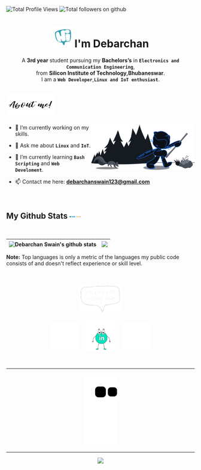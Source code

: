 <!--![Website](https://komarev.com/ghpvc/?username=djswain09&label=Profile%20views&color=0e75b6&style=flat)-->
<!--![Website](https://img.shields.io/github/followers/djswain09?style=social)-->

<p align="left">
<img src="https://komarev.com/ghpvc/?username=djswain9&label=Profile%20views&color=0e75b6&style=flat" alt="Total Profile Views" />
<img src="https://img.shields.io/github/followers/djswain9?style=social" alt="Total followers on github" />
</p> 





<h1 align="center"><img src="https://github.com/djswain9/djswain9/blob/main/gif/hi.webp" 
         alt="Hi"
         height="55"
         width="60" />I'm Debarchan
</h1>

<p align="center">A <strong>3rd year</strong> student pursuing my <strong>Bachelors’s</strong> in <code><strong>Electronics and Communication Engineering</strong></code>,<br>from <strong>Silicon Institute of Technology,Bhubaneswar</strong>.<br>I am a <code><strong>Web Developer</strong></code>,<code><strong>Linux and IoT enthusiast</strong></code>.
</p>





<h2> <img src="https://github.com/djswain9/djswain9/blob/main/gif/aboutMe.webp" height="60" width="130" alt="About Me"/> </h2>

<img width="55%" align="right" alt="Github" src="https://github.com/djswain9/djswain9/blob/main/images/inbox-zero-dark.svg" />


- 🔭 I’m currently working on my skills.

- 💬 Ask me about <code><strong>Linux</code></strong> and <code><strong>IoT</strong></code>.

- 🌱 I’m currently learning <code><strong>Bash Scripting</strong></code> and <code><strong>Web Develoment</strong></code>.

- 📫 Contact me here: **debarchanswain123@gmail.com**

<br>




<h2>My Github Stats <img src="https://github.com/djswain9/djswain9/blob/main/gif/stats.webp" height="25" width="30" /></h2>
<br>
  
| <img align="center" src="https://github-readme-stats-pat-3.vercel.app/api?username=djswain9&show_icons=true&include_all_commits=true&theme=tokyonight&hide_border=true" alt="Debarchan Swain's github stats" /> | <img align="center" src="https://github-readme-stats-pat-3.vercel.app/api/top-langs/?username=djswain9&layout=defult&theme=tokyonight&hide_border=true" /> |
| ------------- | ------------- |

**Note:** Top languages is only a metric of the languages my public code consists of and doesn't reflect experience or skill level.
<br><br><br>


<p align="center"><img src="https://github.com/djswain9/djswain9/blob/main/gif/followme.webp" width="120px" height="80px"/></p>
<p align="center">
<a href="https://twitter.com/DebarchanSwain9" target="_blank"><img align="center" src="https://github.com/djswain9/djswain9/blob/main/gif/twitter.webp" alt="DebarchanSwain9"  width="15%" /></a> &nbsp;&nbsp;&nbsp;
<a href="https://www.linkedin.com/in/debarchan-swain-0511a2191/" target="_blank"><img align="center" src="https://github.com/djswain9/djswain9/blob/main/gif/linkedin.webp" alt="Debarchan Swain" width="15%" /></a>&nbsp;&nbsp;&nbsp;&nbsp;
<a href="https://www.instagram.com/debarchan_swain/" target="_blank"><img align="center" src="https://github.com/djswain9/djswain9/blob/main/gif/instagram.webp" alt="debarchan_swain" width="15%" /></a>
</p>

<br>



<hr>
<p align="center">
  <img src="https://github.com/djswain9/djswain9/blob/output/github-contribution-grid-snake.svg" alt="snake">
</p>
<hr>

<p align="center">
  <img src="https://readme-typing-svg.herokuapp.com/?center=true&vCenter=true&color=1F6EEA&width=800&lines=This+page+is+best+viewed+in+dark+mode.;Hope+you+enjoy!;Let's+get+back+to+coding+😎." />
</p>

